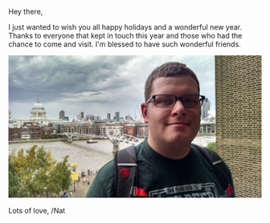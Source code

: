Hey there,

I just wanted to wish you all happy holidays and a wonderful new year. Thanks to everyone that kept in touch this year and those who had the chance to come and visit. I'm blessed to have such wonderful friends.

![nat in london](nat.jpg)

Lots of love,
/Nat